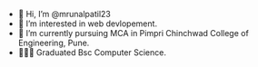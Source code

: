 - 👋 Hi, I’m @mrunalpatil23
- 👀 I’m interested in web devlopement. 
- 🌱 I’m currently pursuing MCA in Pimpri Chinchwad College of Engineering, Pune.
- 👩🏻‍🎓 Graduated Bsc Computer Science. 

<!---
mrunalpatil23/mrunalpatil23 is a ✨ special ✨ repository because its `README.md` (this file) appears on your GitHub profile.
You can click the Preview link to take a look at your changes.
--->
